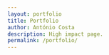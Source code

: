 ```yaml
---
layout: portfolio
title: Portfolio
author: António Costa
description: High impact page.
permalink: /portfolio/
---
```


